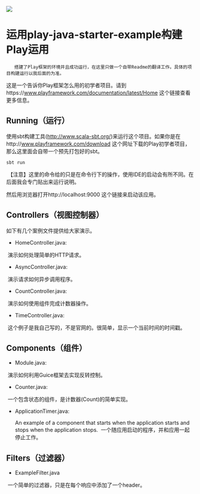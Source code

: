 [<img src="https://img.shields.io/travis/playframework/play-java-starter-example.svg"/>](https://travis-ci.org/playframework/play-java-starter-example)

# 运用play-java-starter-example构建Play运用

```
   搭建了Play框架的环境并且成功运行，在这里只做一个自带Readme的翻译工作。具体的项目构建运行以我后面的为准。
```

这是一个告诉你Play框架怎么用的初学者项目。请到https://www.playframework.com/documentation/latest/Home 这个链接查看更多信息。

## Running（运行）

使用sbt构建工具(http://www.scala-sbt.org/)来运行这个项目。如果你是在http://www.playframework.com/download 这个网址下载的Play初学者项目，那么这里面会自带一个预先打包好的sbt。

```
sbt run
```

  【注意】这里的命令给的只是在命令行下的操作，使用IDE的启动会有所不同。在后面我会专门贴出来运行说明。

然后用浏览器打开http://localhost:9000 这个链接来启动该应用。

## Controllers（视图控制器）

如下有几个案例文件提供给大家演示。

- HomeController.java:

  演示如何处理简单的HTTP请求。

- AsyncController.java:

  演示请求如何异步调用程序。

- CountController.java:

  演示如何使用组件完成计数器操作。
  
- TimeController.java:

  这个例子是我自己写的，不是官网的。很简单，显示一个当前时间的时间戳。

## Components（组件）

- Module.java:

  演示如何利用Guice框架去实现反转控制。

- Counter.java:

  一个包含状态的组件，是计数器(Count)的简单实现。

- ApplicationTimer.java:

  An example of a component that starts when the application starts and stops
  when the application stops.
  一个随应用启动的程序，并和应用一起停止工作。

## Filters（过滤器）

- ExampleFilter.java

  一个简单的过滤器，只是在每个响应中添加了一个header。
